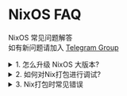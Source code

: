 # NixOS FAQ
NixOS 常见问题解答  
如有新问题请加入 [Telegram Group](https://t.me/nixos_zhcn)

<details><summary>1. 怎么升级 NixOS 大版本?</summary>
<p>
  
### 关于 system.stateVersion

修改这个选项**不会**升级系统，如果你没弄清楚这个选项是[做什么的](https://github.com/NixOS/nixpkgs/blob/master/nixos/modules/misc/version.nix#L56), 请**不要**修改。

### 操作指南

以从 20.03 升级到 20.09 为例:

#### 1. 替换 nix-channel

在没有改动默认设置的情况下，root 默认拥有 `nixos` 这一 channel ，其 url 指向系统初次安装时使用的版本。

假设初次安装时使用20.03，则执行以下命令：

```sh
sudo nix-channel --list
```
应该会输出：

```
nixos https://nixos.org/channels/nixos-20.03
```

这时候执行：

```sh
sudo nix-channel --remove nixos
# --add 默认会覆盖已存在的channel name，上述 --remove 可以省略。
sudo nix-channel --add https://nixos.org/channels/nixos-20.03 nixos
```

完成后再检查一下输出：

```sh
sudo nix-channel --list
```

就应该看到 URL 已经被替换成了新版本的地址：

```
nixos https://nixos.org/channels/nixos-20.09
```

#### 2. 更新 channel

```sh
sudo nix-channel --update
```
这一步类似的作用是更新本机channel中的nix表达式，类似 `sudo apt-get update` , 参考 [Wiki](https://nixos.wiki/wiki/Cheatsheet)。

更多说明：[channel 所有者](#channel-所有者)

#### 3. 重新构建 (Rebuild) 系统

然后像往常一样, 重现构建系统：

```
sudo nixos-rebuild boot
```
使用 boot 可以避免部分 services 在 rebuild 后重启失败的问题，但需要重启系统。注： rebuild 不会使用 kexec 等技术自动切换内核。

如果仅更新 nixos ，可以跳过第2部的更新 channel ，执行 `sudo nixos-rebuild boot --upgrade` ，它会自动更新 nixos channel 并执行后续操作。更多说明： [nixos-rebuild --upgrade](#nixos-rebuild---upgrade)

更多说明：[rebuild 脚本](#rebuild-脚本)

#### 4. 重启系统

保存好进行中的工作, 然后重启：

```sh
reboot
```

然后 check 一下版本号是否最新：

```sh
nixos-version
```

现在应该能看到类似下面这样的输出:

```
20.09.1469.13d0c311e3a (Nightingale)
```

### 原理简介

#### channel 所有者

shell 命令使用 sudo 描述代替 root 用户，表示需要使用 root 所有的配置文件或 root 权限。`nixos-rebuild switch` 等需要 root 的写入权限。而 nixos-rebuild 读取的是 root 所拥有的 channel 。如果使用其它用户执行 `nixos-rebuild build`，则就是以这个用户的 channel 配置为准。但需要注意到，其它用户隐式包含了 root 的 channel 。

#### rebuild 脚本

`nixos-rebuild` 是一个 shell 脚本，在执行 `nixos-rebuild boot` 时，核心其实是执行了如下指令：
```sh
system=$(nix-build '<nixpkgs/nixos>' --no-out-link -A system)
$system/bin/switch-to-configuration boot
```
其中 `<nixpkgs/nixos>` 是 nix 中的特殊[语法](https://nixos.org/manual/nix/stable/#env-NIX_PATH)。简单来说，默认情况下 NixOS 中 root 的 `NIX_PATH` 环境变量的值为:
```
nixpkgs=/nix/var/nix/profiles/per-user/root/channels/nixos:nixos-config=/etc/nixos/configuration.nix:/nix/var/nix/profiles/per-user/root/channels
```
因此 sudo 执行 `nixos-rebuild boot` 时 `<nixpkgs/nixos>` 会被展开为 `/nix/var/nix/profiles/per-user/root/channels/nixos/nixos`, 而这个路径正是 root 的名为 `nixos` 的 channel 存放 nix 表达式的位置，因此替换更新 channel 之后再执行 `nixos-rebuild` 就会从新版本的 nix 表达式中构建系统。

同理用户可以修改 `NIX_PATH` 或者使用 `-I` 选项修改 `nixpkgs` 指向的路径，从而使用本地任意版本的 nixpkgs repo 构建系统。

##### nixos-rebuild --upgrade

`nixos-rebuild --upgrade` 实际上是先更新执行用户的 nixos channel。然后检查 root 用户的 channel ，如果一级目录中包含 `.update-on-nixos-rebuild` ，则会更新这个 channel 。
</p>
</details>

<details><summary>2. 如何对Nix打包进行调试?</summary>
<p>

### 避免 GC 构建的文件
在 `nix.conf` 中添加如下设置：

```
keep-outputs = true
keep-derivations = true
```

它们可以避免在 GC 时删除你的 drv 和编译时依赖，从而减少打包时不必要的重复构建。更多说明参考文档 `man nix.conf` 。

### 构建失败时保留临时文件
`nix-build` 在构建时默认执行在临时目录（详细查询 `$NIX_BUILD_TOP` 相关文档）。临时目录通常是在 `/tmp` 中（详细查询 `TMPDIR, TEMPDIR, TMP, TEMP` 等）。 `--keep-failed` 选项可以在构建失败的时候，保留这些文件，这时你可以使用 `nix-shell` 并进行构建目录来排查错误。

更进一步，nixpkgs 提供了 `breakpointHook` 可以让你在构建失败的时候产生提示信息来指导你后续调试，即使用 `cntr attach` 。使用这一钩子的方法为将其加入 `nativeBuildInputs` 中，如果构建过程出错，会产生类似如下的信息（查看原脚本 `<nixpkgs/pkgs/build-support/setup-hooks/breakpoint-hook.sh>` ，会发现这是一个打印提示并 sleep 非常久）：

```
build failed in  with exit code 255
To attach install cntr and run the following command as root:

   cntr attach -t command cntr-/nix/store/<hash>-shell
```

保留此进程前提下，使用 root 执行上述命令，会进入一个容器环境的根目录，之后可以进入构建目录完成查错与修正。如果不希望在用户环境安装 cntr ，可以使用 `nix run nixos.cntr -c ...` 来运行。

</p>
</details>

<details><summary>3. Nix打包时常见错误</summary>
<p>

### no such file or directory

这种错误经常发生打包闭源二进制文件上，其中 elf 头的 interpreter 不正确上。可使用 `patchelf --set-interpreter` 进行修复，或者使用 nixpkgs 的 `autoPatchelfHook` 来自动完成。主要原理是 elf 的 interpreter 一般为 `/lib64/ld-linux-x86-64.so.2` ，但在 NixOS 中，这一目录是不存在的。我们需要修改为当前系统使用 glibc 、你所使用的其它 glibc 或相关库中的 ld。

### Segment fault

当确保编译过程没有问题的情况下，可以尝试关闭 strip ，避免移去必要的内容。例：

```
# https://nixos.org/manual/nixpkgs/stable/#ssec-fixup-phase
stdenv.mkDerivation {
    # Other arguments
    dontStrip = true;
}
```

### jar 文件无法找到库

表现形式为某一个类无法找到的错误。

如果确信类定义存在，当 jar 内包含共享库文件时，此问题可能相同于 elf 文件的 rpath 问题，处理方法有两种。一是解包 jar 文件，使用 `patchelf` 将 rpath 修正，再打包回去。二是直接打包 `LD_LIBRARY_PATH` 。

</p>
</details>
